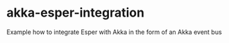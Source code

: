 akka-esper-integration
======================

Example how to integrate Esper with Akka in the form of an Akka event bus
